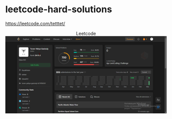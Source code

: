 # leetcode-hard-solutions
https://leetcode.com/tetttet/


<p align="center">
  Leetcode
  <img src="https://github.com/tetttet/leetcode-hard-solutions/blob/main/images/chrome_CTuJiZJZMK.png" title="hover text">
</p>
